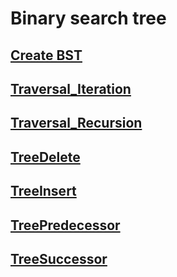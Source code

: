 # Binary search tree


## [Create BST](BinaryTree/BinaryTree.h)

## [Traversal_Iteration](BinaryTree/TraversalIteratively.cpp)

## [Traversal_Recursion](BinaryTree/TraversalRecursively.h)

## [TreeDelete](TreeDelete.cpp)

## [TreeInsert](TreeInsert.cpp)

## [TreePredecessor](TreePredecessor.cpp)

## [TreeSuccessor](TreeSuccessor.cpp)
